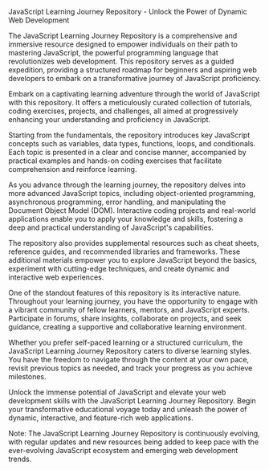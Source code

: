 JavaScript Learning Journey Repository - Unlock the Power of Dynamic Web Development

The JavaScript Learning Journey Repository is a comprehensive and immersive resource designed to empower individuals on their path to mastering JavaScript, the powerful programming language that revolutionizes web development. This repository serves as a guided expedition, providing a structured roadmap for beginners and aspiring web developers to embark on a transformative journey of JavaScript proficiency.

Embark on a captivating learning adventure through the world of JavaScript with this repository. It offers a meticulously curated collection of tutorials, coding exercises, projects, and challenges, all aimed at progressively enhancing your understanding and proficiency in JavaScript.

Starting from the fundamentals, the repository introduces key JavaScript concepts such as variables, data types, functions, loops, and conditionals. Each topic is presented in a clear and concise manner, accompanied by practical examples and hands-on coding exercises that facilitate comprehension and reinforce learning.

As you advance through the learning journey, the repository delves into more advanced JavaScript topics, including object-oriented programming, asynchronous programming, error handling, and manipulating the Document Object Model (DOM). Interactive coding projects and real-world applications enable you to apply your knowledge and skills, fostering a deep and practical understanding of JavaScript's capabilities.

The repository also provides supplemental resources such as cheat sheets, reference guides, and recommended libraries and frameworks. These additional materials empower you to explore JavaScript beyond the basics, experiment with cutting-edge techniques, and create dynamic and interactive web experiences.

One of the standout features of this repository is its interactive nature. Throughout your learning journey, you have the opportunity to engage with a vibrant community of fellow learners, mentors, and JavaScript experts. Participate in forums, share insights, collaborate on projects, and seek guidance, creating a supportive and collaborative learning environment.

Whether you prefer self-paced learning or a structured curriculum, the JavaScript Learning Journey Repository caters to diverse learning styles. You have the freedom to navigate through the content at your own pace, revisit previous topics as needed, and track your progress as you achieve milestones.

Unlock the immense potential of JavaScript and elevate your web development skills with the JavaScript Learning Journey Repository. Begin your transformative educational voyage today and unleash the power of dynamic, interactive, and feature-rich web applications.

Note: The JavaScript Learning Journey Repository is continuously evolving, with regular updates and new resources being added to keep pace with the ever-evolving JavaScript ecosystem and emerging web development trends.
